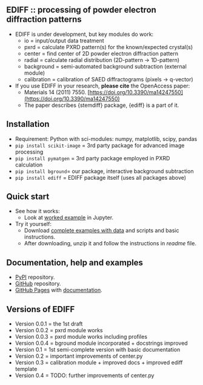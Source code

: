 EDIFF :: processing of powder electron diffraction patterns
-----------------------------------------------------------
* EDIFF is under development, but key modules do work:
    - io = input/output data treatment
	- pxrd = calculate PXRD pattern(s) for the known/expected crystal(s)
	- center = find center of 2D powder electron diffraction pattern
	- radial = calculate radial distribution (2D-pattern &rarr; 1D-pattern) 
	- background = semi-automated background subtraction (external module)
	- calibration = calibration of SAED diffractograms (pixels &rarr; q-vector)
* If you use EDIFF in your research, **please cite** the OpenAccess paper:
	- Materials 14 (2011) 7550.
	  [https://doi.org/10.3390/ma14247550](https://doi.org/10.3390/ma14247550)
	- The paper describes {stemdiff} package, {ediff} is a part of it.

Installation
------------
* Requirement: Python with sci-modules: numpy, matplotlib, scipy, pandas
* `pip install scikit-image` = 3rd party package for advanced image processing 
* `pip install pymatgen` = 3rd party package employed in PXRD calculation
* `pip install bground`= our package, interactive background subtraction
* `pip install ediff` = EDIFF package itself (uses all packages above)

Quick start
-----------
* See how it works:
	- Look at [worked example](https://www.dropbox.com/scl/fi/3hb78voxd17wb3fzh9n1p/01_ediff_au.nb.pdf?rlkey=qmbvwaw80o1gbe262hwgjvmgx&dl=0)
      in Jupyter.
* Try it yourself:
	- Download [complete examples with data](https://www.dropbox.com/scl/fo/td6rkdgp2usxosj1vqeku/h?rlkey=41carfdej5h2f8f4yscbuvagm&dl=0)
	  and scripts and basic instructions.
	- After downloading, unzip it and follow the instructions in *readme* file.

Documentation, help and examples
--------------------------------
* [PyPI](https://pypi.org/project/ediff) repository.
* [GitHub](https://github.com/mirekslouf/ediff) repository.
* [GitHub Pages](https://mirekslouf.github.io/ediff/)
  with [documentation](https://mirekslouf.github.io/ediff/docs).

Versions of EDIFF
-----------------

* Version 0.0.1 = the 1st draft
* Version 0.0.2 = pxrd module works
* Version 0.0.3 = pxrd module works including profiles
* Version 0.0.4 = bground module incorporated + docstrings improved
* Version 0.1   = 1st semi-complete version with basic documentation
* Version 0.2   = important improvements of center.py
* Version 0.3   = calibration module + improved docs + improved ediff template
* Version 0.4   = TODO: further improvements of center.py

